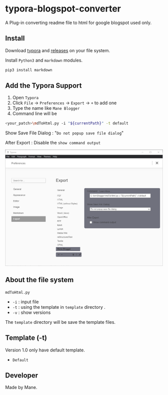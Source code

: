 # typora-blogspot-converter

A Plug-in converting readme file to html for google blogspot used only.

## Install

Download [typora](https://typora.io/) and [releases](https://github.com/Mane-Network-Team/typora-blogspot-converter/releases) on your file system.

Install `Python3` and `markdown` modules.

```bash
pip3 install markdown
```

## Add the Typora Support

1. Open `Typora`
2. Click `File` -> `Preferences` -> `Export`  -> `+`  to add one 
3. Type the name like `Mane Blogger`
4. Command line will be 

```bash
<your_patch>\mdToHtml.py -i "${currentPath}" -t default
```

Show Save File Dialog : "`Do not popup save file dialog`"

After Export : Disable the `show command output`

![Setting](\picture\setting.png)

## About the file system

`mdToHtml.py` 

- `-i` : input file
- `-t` : using the template in `template` directory .
- `-v` : show versions

The `template` directory will be save the template files.

## Template (-t)

Version 1.0 only have default template.

- `Default` 

## Developer

Made by Mane.
